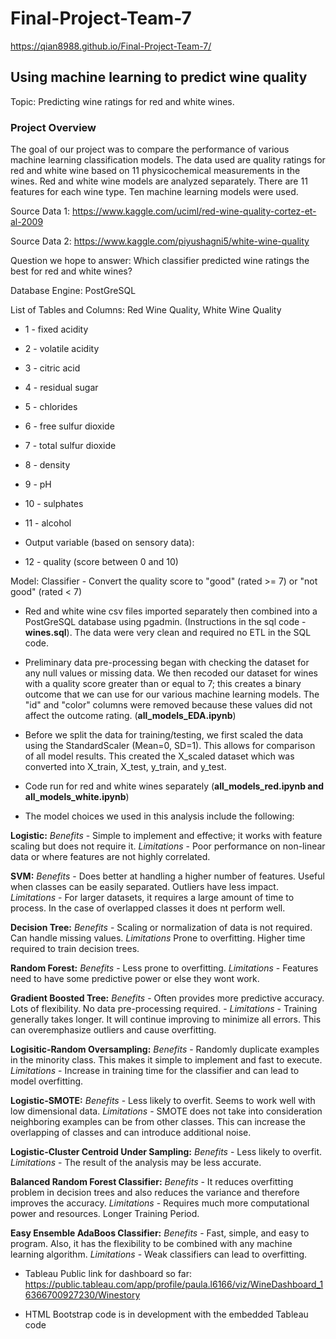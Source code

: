 # Final-Project-Team-7

https://qian8988.github.io/Final-Project-Team-7/

## Using machine learning to predict wine quality

Topic: Predicting wine ratings for red and white wines.

### Project Overview

The goal of our project was to compare the performance of various machine learning classification models. The data used are quality ratings for red and white wine based on 11 physicochemical measurements in the wines. Red and white 
                  wine models are analyzed separately. There are 11 features for each wine type. Ten machine learning models were used.

Source Data 1: https://www.kaggle.com/uciml/red-wine-quality-cortez-et-al-2009

Source Data 2: https://www.kaggle.com/piyushagni5/white-wine-quality

Question we hope to answer: Which classifier predicted wine ratings the best for red and white wines?

Database Engine: PostGreSQL

List of Tables and Columns: Red Wine Quality, White Wine Quality

- 1 - fixed acidity

- 2 - volatile acidity

- 3 - citric acid

- 4 - residual sugar

- 5 - chlorides

- 6 - free sulfur dioxide

- 7 - total sulfur dioxide

- 8 - density

- 9 - pH

- 10 - sulphates

- 11 - alcohol

- Output variable (based on sensory data):

- 12 - quality (score between 0 and 10)

Model: Classifier - Convert the quality score to "good" (rated >= 7) or "not good" (rated < 7)


- Red and white wine csv files imported separately then combined into a PostGreSQL database using pgadmin.  (Instructions in the sql code - **wines.sql**). The data were very clean and required no ETL in the SQL code.

- Preliminary data pre-processing began with checking the dataset for any null values or missing data.  We then recoded our dataset for wines with a quality score greater than or equal to 7; this creates a binary outcome that we can use for our various machine learning models.  The "id" and "color" columns were removed because these values did not affect the outcome rating.  (**all_models_EDA.ipynb**)

- Before we split the data for training/testing, we first scaled the data using the StandardScaler (Mean=0, SD=1). This allows for comparison of all model results. This created the X_scaled dataset which was converted into X_train, X_test, y_train, and y_test.  

- Code run for red and white wines separately (**all_models_red.ipynb and all_models_white.ipynb**)
- The model choices we used in this analysis include the following:

**Logistic:** _Benefits_ - Simple to implement and effective; it works with feature scaling but does not require it.  _Limitations_ - Poor performance on non-linear data or where features are not highly correlated.

**SVM:** _Benefits_ - Does better at handling a higher number of features.  Useful when classes can be easily separated.  Outliers have less impact.  _Limitations_ - For larger datasets, it requires a large amount of time to process.  In the case of overlapped classes it does nt perform well.

**Decision Tree:** _Benefits_ - Scaling or normalization of data is not required.  Can handle missing values.  _Limitations_ Prone to overfitting.  Higher time required to train decision trees.

**Random Forest:** _Benefits_ - Less prone to overfitting.  _Limitations_ - Features need to have some predictive power or else they wont work.

**Gradient Boosted Tree:** _Benefits_ - Often provides more predictive accuracy. Lots of flexibility. No data pre-processing required. - _Limitations_ - Training generally takes longer. It will continue improving to minimize all errors. This can overemphasize outliers and cause overfitting.

**Logisitic-Random Oversampling:** _Benefits_ - Randomly duplicate examples in the minority class. This makes it simple to implement and fast to execute. _Limitations_ - Increase in training time for the classifier and can lead to model overfitting.

**Logistic-SMOTE:** _Benefits_ -  Less likely to overfit. Seems to work well with low dimensional data. _Limitations_ - SMOTE does not take into consideration neighboring examples can be from other classes. This can increase the overlapping of classes and can introduce additional noise.

**Logistic-Cluster Centroid Under Sampling:** _Benefits_ - Less likely to overfit. _Limitations_ - The result of the analysis may be less accurate.

**Balanced Random Forest Classifier:** _Benefits_ - It reduces overfitting problem in decision trees and also reduces the variance and therefore improves the accuracy.  _Limitations_ -  Requires much more computational power and resources. Longer Training Period.

**Easy Ensemble AdaBoos Classifier:** _Benefits_ - Fast, simple, and easy to program. Also, it has the flexibility to be combined with any machine learning algorithm. _Limitations_ - Weak classifiers can lead to overfitting. 

-   Tableau Public link for dashboard so far: https://public.tableau.com/app/profile/paula.l6166/viz/WineDashboard_16366700927230/Winestory

- HTML Bootstrap code is in development with the embedded Tableau code
